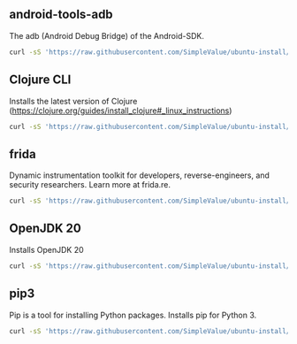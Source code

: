 ## android-tools-adb

The adb (Android Debug Bridge) of the Android-SDK.

```bash
curl -sS 'https://raw.githubusercontent.com/SimpleValue/ubuntu-install/d91712705674c4270b74a4f1543e1d7f1684cd6c/android-tools-adb/install' | bash
```

## Clojure CLI

Installs the latest version of
Clojure (https://clojure.org/guides/install_clojure#_linux_instructions)

```bash
curl -sS 'https://raw.githubusercontent.com/SimpleValue/ubuntu-install/b785a4a15698a95342d2c601fd708b17294aae92/clojure/install' | bash
```

## frida

Dynamic instrumentation toolkit for developers, reverse-engineers, and security researchers. Learn more at frida.re.

```bash
curl -sS 'https://raw.githubusercontent.com/SimpleValue/ubuntu-install/dafe5af58096a5f051b8b0e44daaa2c236bae352/frida/install' | bash
```

## OpenJDK 20

Installs OpenJDK 20

```bash
curl -sS 'https://raw.githubusercontent.com/SimpleValue/ubuntu-install/46b211275ce6ea4080a921e01005960e122675de/openjdk-20/install' | bash
```

## pip3

Pip is a tool for installing Python packages. Installs pip for Python 3.

```bash
curl -sS 'https://raw.githubusercontent.com/SimpleValue/ubuntu-install/ceed3de8f10b5ea746e12f77b1c306ab0834e431/pip3/install' | bash
```
